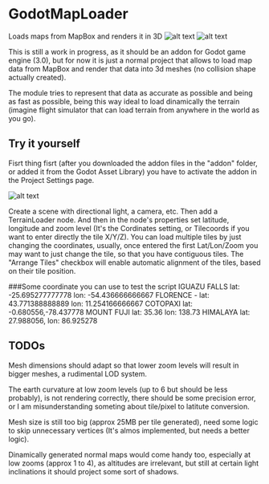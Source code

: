 # GodotMapLoader
Loads maps from MapBox and renders it in 3D
![alt text](https://github.com/Toshiwoz/GodotMapLoader/blob/master/mount_fuji_area_screenshot.png "Mount Fuji area")
![alt text](https://github.com/Toshiwoz/GodotMapLoader/blob/master/himalaya_mountains_screenshot.png "Himalaya")


This is still a work in progress, as it should be an addon for Godot game engine (3.0),
but for now it is just a normal project that allows to load map data from MapBox
and render that data into 3d meshes (no collision shape actually created).

The module tries to represent that data as accurate as possible and being as fast
as possible, being this way ideal to load dinamically the terrain
(imagine flight simulator that can load terrain from anywhere in the world as you go).

## Try it yourself

Fisrt thing fisrt (after you downloaded the addon files in the "addon" folder, or added it from the Godot Asset Library) you have to activate the addon in the Project Settings page.

![alt text](https://github.com/Toshiwoz/GodotMapLoader/blob/master/godot_map_loader_demo.gif "Demo usage")

Create a scene with directional light, a camera, etc.
Then add a TerrainLoader node.
And then in the node's properties set latitude, longitude and zoom level (It's the Cordinates setting, or Tilecoords if you want to enter directly the tile X/Y/Z).
You can load multiple tiles by just changing the coordinates,
usually, once entered the first Lat/Lon/Zoom you may want to just change the tile,
so that you have contiguous tiles.
The "Arrange Tiles" checkbox will enable automatic alignment of the tiles,
based on their tile position.

###Some coordinate you can use to test the script
IGUAZU FALLS lat: -25.695277777778 lon: -54.436666666667
FLORENCE - lat: 43.771388888889 lon: 11.254166666667
COTOPAXI lat: -0.680556,-78.437778
MOUNT FUJI lat: 35.36 lon: 138.73
HIMALAYA lat: 27.988056, lon: 86.925278

## TODOs

Mesh dimensions should adapt so that lower zoom levels will result in bigger meshes, a rudimental LOD system.

The earth curvature at low zoom levels (up to 6 but should be less probably), is not rendering correctly, there should be some precision error, or I am misunderstanding someting about tile/pixel to latitute conversion.

Mesh size is still too big (approx 25MB per tile generated),
need some logic to skip unnecessary vertices (It's almos implemented, but needs a better logic).

Dinamically generated normal maps would come handy too, especially at low zooms (approx 1 to 4), as altitudes are irrelevant, but still at certain light inclinations it should project some sort of shadows.
